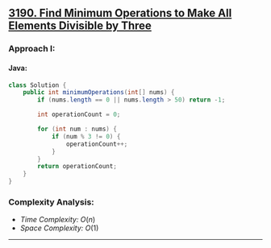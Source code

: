 ## [3190. Find Minimum Operations to Make All Elements Divisible by Three](https://leetcode.com/problems/find-minimum-operations-to-make-all-elements-divisible-by-three/)

### Approach I:

#### Java:
```java
class Solution {
    public int minimumOperations(int[] nums) {
        if (nums.length == 0 || nums.length > 50) return -1;

        int operationCount = 0;

        for (int num : nums) {
            if (num % 3 != 0) {
                operationCount++;
            }
        }
        return operationCount;
    }
}
```

[//]: # (#### Go:)

[//]: # (```go)

[//]: # (func solution&#40;&#41; {)

[//]: # ()
[//]: # (})

[//]: # (```)

### Complexity Analysis:

- *Time Complexity:* $O(n)$
- *Space Complexity:* $O(1)$


---


